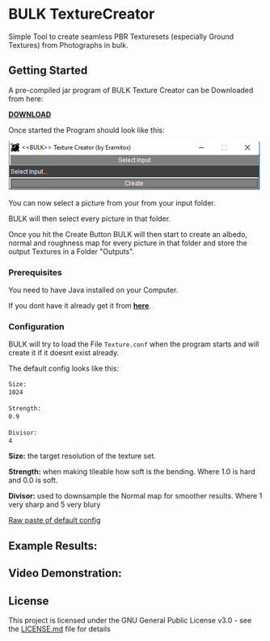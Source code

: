# BULK TextureCreator

Simple Tool to create seamless PBR Texturesets (especially Ground Textures) from Photographs in bulk.

## Getting Started
A pre-compiled jar program of BULK Texture Creator can be Downloaded from here:

[**DOWNLOAD**](https://github.com/Erarnitox/bulk-texture-creator/blob/master/bin/BULK.jar?raw=true)

Once started the Program should look like this:

![ScreenShotStart](https://raw.githubusercontent.com/Erarnitox/bulk-texture-creator/master/res/1.PNG)

You can now select a picture from your from your input folder. 

BULK will then select every picture in that folder.

Once you hit the Create Button BULK will then start to create an albedo, normal and roughness map
for every picture in that folder and store the output Textures in a Folder "Outputs". 

### Prerequisites

You need to have Java installed on your Computer.

If you dont have it already get it from [**here**](https://java.com/de/download/).

### Configuration

BULK will try to load the File `Texture.conf` when the program starts and will create it if it doesnt exist already.

The default config looks like this:

```
Size:
1024

Strength:
0.9

Divisor:
4
```

**Size:** the target resolution of the texture set.

**Strength:** when making tileable how soft is the bending. Where 1.0 is hard and 0.0 is soft.

**Divisor:** used to downsample the Normal map for smoother results. Where 1 very sharp and 5 very blury


[Raw paste of default config](https://raw.githubusercontent.com/Erarnitox/bulk-texture-creator/master/res/Texture.conf)

## Example Results:
## Video Demonstration:

## License

This project is licensed under the GNU General Public License v3.0 - see the [LICENSE.md](LICENSE.md) file for details

